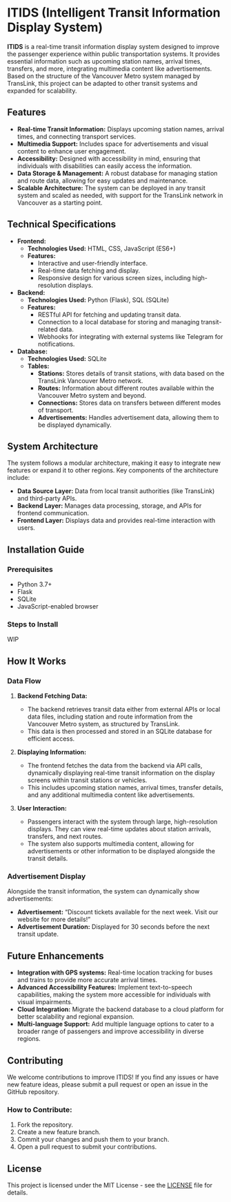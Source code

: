 # ITIDS (Intelligent Transit Information Display System)

**ITIDS** is a real-time transit information display system designed to improve the passenger experience within public transportation systems. It provides essential information such as upcoming station names, arrival times, transfers, and more, integrating multimedia content like advertisements. Based on the structure of the Vancouver Metro system managed by TransLink, this project can be adapted to other transit systems and expanded for scalability.


## Features
- **Real-time Transit Information:** Displays upcoming station names, arrival times, and connecting transport services.
- **Multimedia Support:** Includes space for advertisements and visual content to enhance user engagement.
- **Accessibility:** Designed with accessibility in mind, ensuring that individuals with disabilities can easily access the information.
- **Data Storage & Management:** A robust database for managing station and route data, allowing for easy updates and maintenance.
- **Scalable Architecture:** The system can be deployed in any transit system and scaled as needed, with support for the TransLink network in Vancouver as a starting point.

## Technical Specifications
- **Frontend:**
  - **Technologies Used:** HTML, CSS, JavaScript (ES6+)
  - **Features:**
    - Interactive and user-friendly interface.
    - Real-time data fetching and display.
    - Responsive design for various screen sizes, including high-resolution displays.
- **Backend:**
  - **Technologies Used:** Python (Flask), SQL (SQLite)
  - **Features:**
    - RESTful API for fetching and updating transit data.
    - Connection to a local database for storing and managing transit-related data.
    - Webhooks for integrating with external systems like Telegram for notifications.
- **Database:**
  - **Technologies Used:** SQLite
  - **Tables:**
    - **Stations:** Stores details of transit stations, with data based on the TransLink Vancouver Metro network.
    - **Routes:** Information about different routes available within the Vancouver Metro system and beyond.
    - **Connections:** Stores data on transfers between different modes of transport.
    - **Advertisements:** Handles advertisement data, allowing them to be displayed dynamically.

## System Architecture
The system follows a modular architecture, making it easy to integrate new features or expand it to other regions. Key components of the architecture include:
- **Data Source Layer:** Data from local transit authorities (like TransLink) and third-party APIs.
- **Backend Layer:** Manages data processing, storage, and APIs for frontend communication.
- **Frontend Layer:** Displays data and provides real-time interaction with users.

## Installation Guide
### Prerequisites
- Python 3.7+  
- Flask
- SQLite
- JavaScript-enabled browser

### Steps to Install
WIP

## How It Works

### Data Flow
1. **Backend Fetching Data:**
   - The backend retrieves transit data either from external APIs or local data files, including station and route information from the Vancouver Metro system, as structured by TransLink.
   - This data is then processed and stored in an SQLite database for efficient access.

2. **Displaying Information:**
   - The frontend fetches the data from the backend via API calls, dynamically displaying real-time transit information on the display screens within transit stations or vehicles.
   - This includes upcoming station names, arrival times, transfer details, and any additional multimedia content like advertisements.

3. **User Interaction:**
   - Passengers interact with the system through large, high-resolution displays. They can view real-time updates about station arrivals, transfers, and next routes.
   - The system also supports multimedia content, allowing for advertisements or other information to be displayed alongside the transit details.

### Advertisement Display
Alongside the transit information, the system can dynamically show advertisements:
- **Advertisement:** “Discount tickets available for the next week. Visit our website for more details!”
- **Advertisement Duration:** Displayed for 30 seconds before the next transit update.

## Future Enhancements
- **Integration with GPS systems:** Real-time location tracking for buses and trains to provide more accurate arrival times.
- **Advanced Accessibility Features:** Implement text-to-speech capabilities, making the system more accessible for individuals with visual impairments.
- **Cloud Integration:** Migrate the backend database to a cloud platform for better scalability and regional expansion.
- **Multi-language Support:** Add multiple language options to cater to a broader range of passengers and improve accessibility in diverse regions.

## Contributing
We welcome contributions to improve ITIDS! If you find any issues or have new feature ideas, please submit a pull request or open an issue in the GitHub repository.

### How to Contribute:
1. Fork the repository.
2. Create a new feature branch.
3. Commit your changes and push them to your branch.
4. Open a pull request to submit your contributions.

## License
This project is licensed under the MIT License - see the [LICENSE](LICENSE) file for details.

   
